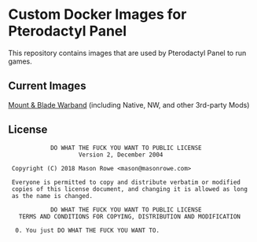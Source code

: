# Custom Docker Images for Pterodactyl Panel

This repository contains images that are used by Pterodactyl Panel to run games.

## Current Images

[Mount & Blade Warband](https://github.com/masonr/pterodactyl-images/tree/mb-warband) (including Native, NW, and other 3rd-party Mods)

## License
```
            DO WHAT THE FUCK YOU WANT TO PUBLIC LICENSE
                    Version 2, December 2004

 Copyright (C) 2018 Mason Rowe <mason@masonrowe.com>

 Everyone is permitted to copy and distribute verbatim or modified
 copies of this license document, and changing it is allowed as long
 as the name is changed.

            DO WHAT THE FUCK YOU WANT TO PUBLIC LICENSE
   TERMS AND CONDITIONS FOR COPYING, DISTRIBUTION AND MODIFICATION

  0. You just DO WHAT THE FUCK YOU WANT TO.
```
